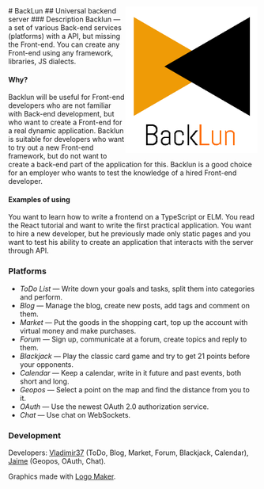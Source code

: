<img align="right" src="docs/logo.png">
# BackLun
## Universal backend server
### Description
Backlun — a set of various Back-end services (platforms) with a API, but missing the Front-end. You can create any Front-end using any framework, libraries, JS dialects.

#### Why?
Backlun will be useful for Front-end developers who are not familiar with Back-end development, but who want to create a Front-end for a real dynamic application. Backlun is suitable for developers who want to try out a new Front-end framework, but do not want to create a back-end part of the application for this. Backlun is a good choice for an employer who wants to test the knowledge of a hired Front-end developer.

#### Examples of using
You want to learn how to write a frontend on a TypeScript or ELM. You read the React tutorial and want to write the first practical application. You want to hire a new developer, but he previously made only static pages and you want to test his ability to create an application that interacts with the server through API.

### Platforms
- *ToDo List* — Write down your goals and tasks, split them into categories and perform.
- *Blog* — Manage the blog, create new posts, add tags and comment on them.
- *Market* — Put the goods in the shopping cart, top up the account with virtual money and make purchases.
- *Forum* — Sign up, communicate at a forum, create topics and reply to them.
- *Blackjack* — Play the classic card game and try to get 21 points before your opponents.
- *Calendar* — Keep a calendar, write in it future and past events, both short and long.
- *Geopos* — Select a point on the map and find the distance from you to it.
- *OAuth* — Use the newest OAuth 2.0 authorization service.
- *Chat* — Use chat on WebSockets.

### Development
Developers: [Vladimir37](https://github.com/Vladimir37) (ToDo, Blog, Market, Forum, Blackjack, Calendar), [Jaime](https://github.com/asm-jaime) (Geopos, OAuth, Chat).

Graphics made with [Logo Maker](http://logomakr.com).